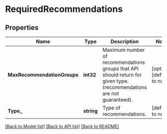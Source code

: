 # RequiredRecommendations

## Properties
Name | Type | Description | Notes
------------ | ------------- | ------------- | -------------
**MaxRecommendationGroups** | **int32** | Maximum number of recommendations groups that API should return for given type. (recommendations are not guaranteed). | [optional] [default to null]
**Type_** | **string** | Type of recommendations. | [default to null]

[[Back to Model list]](../README.md#documentation-for-models) [[Back to API list]](../README.md#documentation-for-api-endpoints) [[Back to README]](../README.md)

